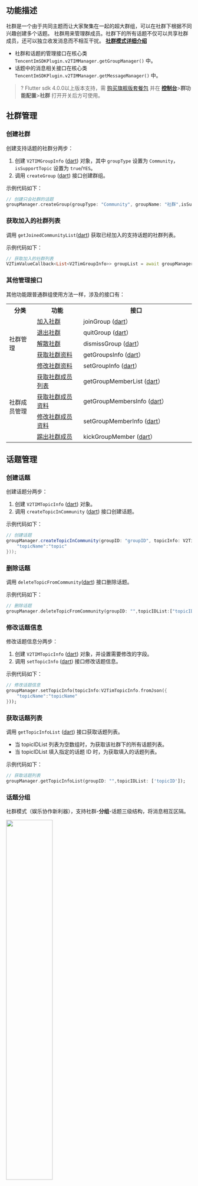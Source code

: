 ## 功能描述
社群是一个由于共同主题而让大家聚集在一起的超大群组，可以在社群下根据不同兴趣创建多个话题。
社群用来管理群成员。社群下的所有话题不仅可以共享社群成员，还可以独立收发消息而不相互干扰。
[**社群模式详细介绍**](https://cloud.tencent.com/document/product/269/75979)

- 社群和话题的管理接口在核心类 ` TencentImSDKPlugin.v2TIMManager.getGroupManager()` 中。
- 话题中的消息相关接口在核心类 ` TencentImSDKPlugin.v2TIMManager.getMessageManager()`  中。

>? Flutter sdk 4.0.0以上版本支持，需 [购买旗舰版套餐包](https://buy.cloud.tencent.com/avc?from=17182) 并在 [**控制台**](https://console.cloud.tencent.com/im/qun-setting)>**群功能配置**>**社群** 打开开关后方可使用。

## 社群管理
### 创建社群

创建支持话题的社群分两步：

1. 创建 `V2TIMGroupInfo` ([dart](https://pub.dev/documentation/tencent_im_sdk_plugin_platform_interface/latest/models_v2_tim_group_info/V2TimGroupInfo-class.html)) 对象，其中 `groupType` 设置为 `Community`，`isSupportTopic` 设置为 `true`/`YES`。
2. 调用 `createGroup` ([dart](https://pub.dev/documentation/tencent_im_sdk_plugin_platform_interface/latest/im_flutter_plugin_platform_interface/ImFlutterPlatform/createGroup.html))  接口创建群组。

示例代码如下：

```dart
// 创建只会社群的话题
groupManager.createGroup(groupType: "Community", groupName: "社群",isSupportTopic: true);
```


### 获取加入的社群列表
调用 `getJoinedCommunityList`([dart](https://pub.dev/documentation/tencent_im_sdk_plugin_platform_interface/latest/im_flutter_plugin_platform_interface/ImFlutterPlatform/getJoinedCommunityList.html)) 获取已经加入的支持话题的社群列表。

示例代码如下：

```dart
// 获取加入的社群列表
V2TimValueCallback<List<V2TimGroupInfo>> groupList = await groupManager.getJoinedCommunityList();
```

### 其他管理接口
其他功能跟普通群组使用方法一样，涉及的接口有：

<table>
<tr>
<th width="15%">分类</th>
<th width="25%">功能</th>
<th width="60%">接口</th>
</tr>
<tr>
<td rowspan="5">社群管理</td>
<td><a href="https://cloud.tencent.com/document/product/269/75396#joinGroup">加入社群</a></td>
<td>joinGroup (<a href="https://pub.dev/documentation/tencent_im_sdk_plugin_platform_interface/latest/im_flutter_plugin_platform_interface/ImFlutterPlatform/joinGroup.html">dart</a>）</td>
</tr>
<tr>
<td><a href="https://cloud.tencent.com/document/product/269/75396#quitGroup">退出社群</a></td>
<td>quitGroup (<a href="https://pub.dev/documentation/tencent_im_sdk_plugin_platform_interface/latest/im_flutter_plugin_platform_interface/ImFlutterPlatform/quitGroup.html">dart</a>）</td>
</tr>
<tr>
<td><a href="https://cloud.tencent.com/document/product/269/75396#dismissGroup">解散社群</a></td>
<td>dismissGroup (<a href="https://pub.dev/documentation/tencent_im_sdk_plugin_platform_interface/latest/im_flutter_plugin_platform_interface/ImFlutterPlatform/dismissGroup.html">dart</a>）</td>
</tr>
<tr>
<td><a href="https://cloud.tencent.com/document/product/269/75399#getGroupsInfo">获取社群资料</a></td>
<td>getGroupsInfo (<a href="https://pub.dev/documentation/tencent_im_sdk_plugin_platform_interface/latest/im_flutter_plugin_platform_interface/ImFlutterPlatform/getGroupsInfo.html">dart</a>）</td>
</tr>
<tr>
<td><a href="https://cloud.tencent.com/document/product/269/75399#setGroupInfo">修改社群资料</a></td>
<td>setGroupInfo (<a href="https://pub.dev/documentation/tencent_im_sdk_plugin_platform_interface/latest/im_flutter_plugin_platform_interface/ImFlutterPlatform/setGroupInfo.html">dart</a>）</td>
</tr>
<tr>
<td rowspan="4">社群成员管理</td>
<td><a href="https://cloud.tencent.com/document/product/269/75402#getGroupMemberList">获取社群成员列表</a></td>
<td>getGroupMemberList (<a href="https://pub.dev/documentation/tencent_im_sdk_plugin_platform_interface/latest/im_flutter_plugin_platform_interface/ImFlutterPlatform/getGroupMemberList.html">dart</a>）</td>
</tr>
<tr>
<td><a href="https://cloud.tencent.com/document/product/269/75405#getGroupMembersInfo">获取社群成员资料</a></td>
<td>getGroupMembersInfo (<a href="https://pub.dev/documentation/tencent_im_sdk_plugin_platform_interface/latest/im_flutter_plugin_platform_interface/ImFlutterPlatform/getGroupMembersInfo.html">dart</a>）</td>
</tr>
<tr>
<td><a href="https://cloud.tencent.com/document/product/269/75405#setGroupMemberInfo">修改社群成员资料</a></td>
<td>setGroupMemberInfo (<a href="https://pub.dev/documentation/tencent_im_sdk_plugin_platform_interface/latest/im_flutter_plugin_platform_interface/ImFlutterPlatform/setGroupMemberInfo.html">dart</a>）</td>
</tr>
<tr>
<td><a href="https://cloud.tencent.com/document/product/269/75402#kickGroupMember">踢出社群成员</a></td>
<td>kickGroupMember (<a href="https://pub.dev/documentation/tencent_im_sdk_plugin_platform_interface/latest/im_flutter_plugin_platform_interface/ImFlutterPlatform/kickGroupMember.html">dart</a>）</td>
</tr>
</table>


## 话题管理

### 创建话题

创建话题分两步：
1. 创建 `V2TIMTopicInfo` ([dart](https://pub.dev/documentation/tencent_im_sdk_plugin_platform_interface/latest/models_V2_tim_topic_info/V2TimTopicInfo-class.html)) 对象。
2. 调用 `createTopicInCommunity` ([dart](https://pub.dev/documentation/tencent_im_sdk_plugin_platform_interface/latest/im_flutter_plugin_platform_interface/ImFlutterPlatform/createTopicInCommunity.html)) 接口创建话题。

示例代码如下：


```java
// 创建话题
groupManager.createTopicInCommunity(groupID: "groupID", topicInfo: V2TimTopicInfo.fromJson({
    "topicName":"topic"
}));
```


### 删除话题
调用 `deleteTopicFromCommunity`([dart](https://pub.dev/documentation/tencent_im_sdk_plugin_platform_interface/latest/im_flutter_plugin_platform_interface/ImFlutterPlatform/deleteTopicFromCommunity.html)) 接口删除话题。

示例代码如下：


```dart
// 删除话题
groupManager.deleteTopicFromCommunity(groupID: "",topicIDList:["topicID"]);
```


### 修改话题信息
修改话题信息分两步：

1. 创建 `V2TIMTopicInfo` ([dart](https://pub.dev/documentation/tencent_im_sdk_plugin_platform_interface/latest/models_V2_tim_topic_info/V2TimTopicInfo-class.html))  对象，并设置需要修改的字段。
2. 调用  `setTopicInfo` ([dart](https://pub.dev/documentation/tencent_im_sdk_plugin_platform_interface/latest/im_flutter_plugin_platform_interface/ImFlutterPlatform/setTopicInfo.html))  接口修改话题信息。

示例代码如下：


```dart
// 修改话题信息
groupManager.setTopicInfo(topicInfo:V2TimTopicInfo.fromJson({
    "topicName":"topicName"
}));
```


### 获取话题列表[](id:getTopicList)
调用 `getTopicInfoList` ([dart](https://pub.dev/documentation/tencent_im_sdk_plugin_platform_interface/latest/im_flutter_plugin_platform_interface/ImFlutterPlatform/getTopicInfoList.html))  接口获取话题列表。
- 当 topicIDList 列表为空数组时，为获取该社群下的所有话题列表。
- 当 topicIDList 填入指定的话题 ID 时，为获取填入的话题列表。

示例代码如下：


```dart
// 获取话题列表
groupManager.getTopicInfoList(groupID: "",topicIDList: ['topicID']);
```


### 话题分组
社群模式（娱乐协作新利器），支持社群-**分组**-话题三级结构，将消息相互区隔。

<img style="width:50%;" src="https://qcloudimg.tencent-cloud.cn/raw/728b38c71f25a70bcb717c3fefe29aac.png" />

实现原理为，社群的 [`customInfo`](https://comm.qq.com/im/doc/flutter/api/keyClass/group/v2timgroupinfo.html#customInfo) 中，保存该社群的话题分组列表；每个话题所属的分组，存储于其 [`customString`](https://comm.qq.com/im/doc/flutter/api/keyClass/topic/v2timtopicinfo.html#customstring) 字段中。

- 加载社群时，根据社群（群组）的 [`customInfo`](https://comm.qq.com/im/doc/flutter/api/keyClass/group/v2timgroupinfo.html#customInfo) 的话题分组列表字段，展示分组。该字段建议用 `List<String>` 形式存储。
- 具体每个分组中有什么话题Topic，则要遍历Topic列表，通过 [`V2TimTopicInfo`](https://comm.qq.com/im/doc/flutter/api/keyClass/topic/v2timtopicinfo.html#customstring) 的 [`customString`](https://comm.qq.com/im/doc/flutter/api/keyClass/topic/v2timtopicinfo.html#customstring) 获得每个话题所属分组。

>? 
>
> 社群（群组）中 [`customInfo`](https://comm.qq.com/im/doc/flutter/api/keyClass/group/v2timgroupinfo.html#customInfo) 的话题分组列表字段名，key值，可由您自行定义。
> 以下示例代码中，将其命名为 `topic_category` 。

#### 获取社群的分组列表

调用 `getCommunityCategoryList(String groupID)` 方法，示例代码如下：

```dart
getCommunityCategoryList(String groupID) async {
    final Map<String, String>? customInfo = await getCommunityCustomInfo(groupID);
    if(customInfo != null){
      final String? categoryListString = customInfo["topic_category"];
      if(categoryListString != null && categoryListString.isNotEmpty){
        return jsonDecode(categoryListString);
      }
    }
  }

 Future<Map<String, String>?> getCommunityCustomInfo(String groupID) async {
    V2TimValueCallback<List<V2TimGroupInfoResult>> res =
        await TencentImSDKPlugin.v2TIMManager
            .getGroupManager().getGroupsInfo(groupIDList: [groupID]);
    if(res.code != 0){
      final V2TimGroupInfoResult? groupInfo = res.data?[0];
      if(groupInfo != null){
        Map<String, String>? customInfo = groupInfo.groupInfo?.customInfo;
        return customInfo;
      }
    }
    return null;
  }
```

#### 配置社群的分组列表

此处直接修改群组 `groupInfo` 的 `customInfo` 即可。此处为一个 Map，key 值您定义的话题分组列表字段名。

`getCommunityCustomInfo` 方法已在上一段实现，示例代码如下：

```dart
setCommunityCategoryList(String groupID, String groupType, List<String> newCategoryList) async {
    final Map<String, String>? customInfo = await getCommunityCustomInfo(groupID);
    customInfo?["topic_category"] = jsonEncode(newCategoryList);
    TencentImSDKPlugin.v2TIMManager
        .getGroupManager()
        .setGroupInfo(info: V2TimGroupInfo(
      customInfo: customInfo,
      groupID: groupID,
      groupType: groupType,
      // ...其他资料
    ));
  }
```

#### 为话题添加分组

传入V2TimTopicInfo customString的字符串，建议使用JSON格式。
即，下方代码内 `categoryName` 建议使用格式：`{"category":"分组1"}`。

示例代码如下：

```dart
addCategoryForTopic(String groupID, String categoryName) {
    TencentImSDKPlugin.v2TIMManager.getGroupManager().setTopicInfo(
      topicInfo: V2TimTopicInfo(
        customString: categoryName
      ),
      groupID: groupID, // 话题所在的群组id
    );
  }
```

#### 获取话题所在分组

直接从 [获取话题列表](#getTopicList) 中，取出 `customString` 即可。

### 监听话题回调
在 `V2TIMGroupListener` ([dart](https://pub.dev/documentation/tencent_im_sdk_plugin_platform_interface/latest/enum_V2TimGroupListener/V2TimGroupListener-class.html)) 中增加了话题相关的回调方法，`onTopicCreated`，`onTopicDeleted`，`onTopicInfoChanged`，用来监听话题事件。 

示例代码如下：


```dart
V2TIMGroupListener v2TIMGroupListener = new V2TIMGroupListener() {
 onTopicCreated(String groupID, String topicID) {
  	// 监听话题创建通知
  }

  onTopicDeleted(String groupID, List<String> topicIDList) {
  	// 监听话题删除通知
  }
	onTopicInfoChanged(String groupID, V2TIMTopicInfo topicInfo) {
  	// 监听话题信息更新通知
  }
};
V2TIMManager.getInstance().addGroupListener(v2TIMGroupListener);
```



## 话题消息
话题消息相关功能跟普通消息使用方法一样，涉及的接口有：

<table>
<tr>
<th width="15%">功能</th>
<th width="40%">接口</th>
<th width="30%">说明</th>
</tr>
<tr>
<td>发送消息</td>
<td>sendMessage (<a href="https://pub.dev/documentation/tencent_im_sdk_plugin_platform_interface/latest/im_flutter_plugin_platform_interface/ImFlutterPlatform/sendMessage.html">dart</a>)</td>
<td>参数 groupID 填为话题 topicID</td>
</tr>
<tr>
<td>接收消息</td>
<td>V2TIMAdvancedMsgListener (<a href="https://pub.dev/documentation/tencent_im_sdk_plugin_platform_interface/latest/enum_V2TimAdvancedMsgListener/enum_V2TimAdvancedMsgListener-library.html">dart</a>) 中的 onRecvNewMessage 方法 </td>
<td>消息中的 groupID 即为话题 topicID</td>
</tr>
<tr>
<td>标记消息已读</td>
<td>markGroupMessageAsRead (<a href="https://pub.dev/documentation/tencent_im_sdk_plugin_platform_interface/latest/im_flutter_plugin_platform_interface/ImFlutterPlatform/markGroupMessageAsRead.html">dart</a></td>
<td>参数 groupID 填为话题 topicID</td>
</tr>
<tr>
<td>获取历史消息</td>
<td>getGroupHistoryMessageList (<a href="https://pub.dev/documentation/tencent_im_sdk_plugin_platform_interface/latest/im_flutter_plugin_platform_interface/ImFlutterPlatform/getGroupHistoryMessageList.html">dart</a></td>
<td>参数 groupID 填为话题 topicID</td>
</tr>
<tr>
<td>撤回消息</td>
<td>revokeMessage (<a href="https://pub.dev/documentation/tencent_im_sdk_plugin_platform_interface/latest/im_flutter_plugin_platform_interface/ImFlutterPlatform/revokeMessage.html">dart</a>）</td>
<td>参数 groupID 填为话题 topicID</td>
</tr>
</table>

## 联系我们[](id:contact)
如果您在接入使用过程中有任何疑问，请加入 QQ 群：788910197 咨询。

![](https://qcloudimg.tencent-cloud.cn/raw/eacb194c77a76b5361b2ae983ae63260.png)
